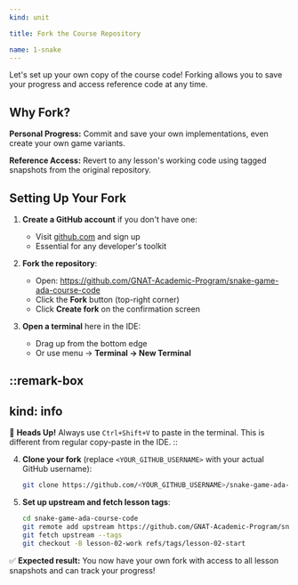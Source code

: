 ```yaml
---
kind: unit

title: Fork the Course Repository

name: 1-snake
---
```


Let's set up your own copy of the course code! Forking allows you to save your progress and access reference code at any time.

## Why Fork?

**Personal Progress:** Commit and save your own implementations, even create your own game variants.

**Reference Access:** Revert to any lesson's working code using tagged snapshots from the original repository.

## Setting Up Your Fork

1. **Create a GitHub account** if you don't have one:
   - Visit [github.com](https://github.com) and sign up
   - Essential for any developer's toolkit

2. **Fork the repository**:
   - Open: https://github.com/GNAT-Academic-Program/snake-game-ada-course-code
   - Click the **Fork** button (top-right corner)
   - Click **Create fork** on the confirmation screen

3. **Open a terminal** here in the IDE:
   - Drag up from the bottom edge
   - Or use menu → **Terminal → New Terminal**

::remark-box
---
kind: info
---
🤯 **Heads Up!** Always use `Ctrl+Shift+V` to paste in the terminal. This is different from regular copy-paste in the IDE.
::

4. **Clone your fork** (replace `<YOUR_GITHUB_USERNAME>` with your actual GitHub username):
   ```bash
   git clone https://github.com/<YOUR_GITHUB_USERNAME>/snake-game-ada-course-code.git
   ```

5. **Set up upstream and fetch lesson tags**:
   ```bash
   cd snake-game-ada-course-code
   git remote add upstream https://github.com/GNAT-Academic-Program/snake-game-ada-course-code.git
   git fetch upstream --tags
   git checkout -B lesson-02-work refs/tags/lesson-02-start
   ```



✅ **Expected result:** You now have your own fork with access to all lesson snapshots and can track your progress!

